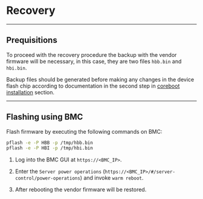 # Recovery

---

## Prequisitions

To proceed with the recovery procedure the backup with the vendor firmware will
be necessary, in this case, they are two files `hbb.bin` and `hbi.bin`.

Backup files should be generated before making any changes in the device flash
chip according to documentation in the second step in
[coreboot installation](initial-deployment.md#coreboot-installation)
section.

---

## Flashing using BMC

Flash firmware by executing the following commands on BMC:

```bash
pflash -e -P HBB -p /tmp/hbb.bin
pflash -e -P HBI -p /tmp/hbi.bin
```

1. Log into the BMC GUI at `https://<BMC_IP>`.

1. Enter the `Server power operations`
   (`https://<BMC_IP>/#/server-control/power-operations`) and invoke
  `warm reboot`.

1. After rebooting the vendor firmware will be restored.
